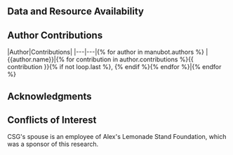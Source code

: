 ## Data and Resource Availability

## Author Contributions

|Author|Contributions|
|---|---|{% for author in manubot.authors %}
|{{author.name}}|{% for contribution in author.contributions %}{{ contribution }}{% if not loop.last %}, {% endif %}{% endfor %}|{% endfor %}

## Acknowledgments

## Conflicts of Interest

CSG's spouse is an employee of Alex's Lemonade Stand Foundation, which was a sponsor of this research.
